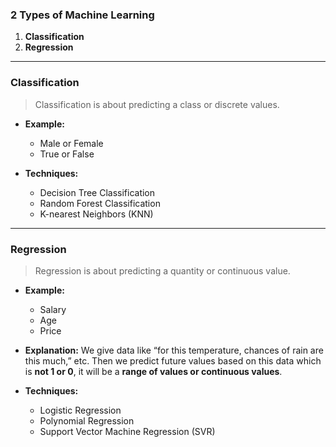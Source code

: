 ### **2 Types of Machine Learning**

1. **Classification**
2. **Regression**

---

### **Classification**

> Classification is about predicting a class or discrete values.

* **Example:**

  * Male or Female
  * True or False

* **Techniques:**

  * Decision Tree Classification
  * Random Forest Classification
  * K-nearest Neighbors (KNN)

---

### **Regression**

> Regression is about predicting a quantity or continuous value.

* **Example:**

  * Salary
  * Age
  * Price

* **Explanation:**
  We give data like “for this temperature, chances of rain are this much,” etc.
  Then we predict future values based on this data which is **not 1 or 0**, it will be a **range of values or continuous values**.

* **Techniques:**

  * Logistic Regression
  * Polynomial Regression
  * Support Vector Machine Regression (SVR)
